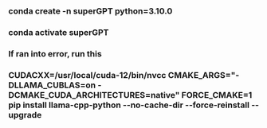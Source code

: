 ### conda create -n superGPT python=3.10.0
### conda activate superGPT

### If ran into error, run this
### CUDACXX=/usr/local/cuda-12/bin/nvcc CMAKE_ARGS="-DLLAMA_CUBLAS=on -DCMAKE_CUDA_ARCHITECTURES=native" FORCE_CMAKE=1 pip install llama-cpp-python --no-cache-dir --force-reinstall --upgrade